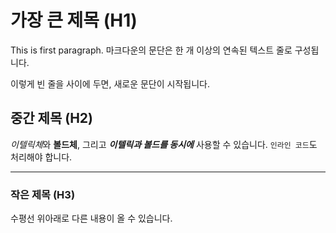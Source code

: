 # 가장 큰 제목 (H1)

This is first paragraph. 마크다운의 문단은 한 개 이상의 연속된 텍스트 줄로 구성됩니다.

이렇게 빈 줄을 사이에 두면, 새로운 문단이 시작됩니다.

## 중간 제목 (H2)

*이텔릭체*와 **볼드체**, 그리고 ***이텔릭과 볼드를 동시에*** 사용할 수 있습니다. `인라인 코드`도 처리해야 합니다.

---

### 작은 제목 (H3)

수평선 위아래로 다른 내용이 올 수 있습니다.
